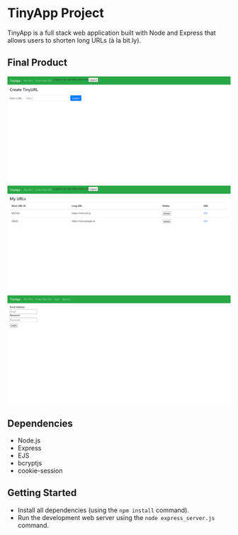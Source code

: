 # TinyApp Project

TinyApp is a full stack web application built with Node and Express that allows users to shorten long URLs (à la bit.ly).

## Final Product

!["Screenshot of Create New URL Page"](https://github.com/jasdeepkaur1010/tinyapp1/blob/master/docs/Screenshot%20(10).png?raw=true)
!["Screenshot of URLs Page"](https://github.com/jasdeepkaur1010/tinyapp1/blob/master/docs/Screenshot%20(9).png?raw=true)
!["Screenshot of Login Page"](https://github.com/jasdeepkaur1010/tinyapp1/blob/master/docs/Screenshot%20(8).png?raw=true)

## Dependencies

- Node.js
- Express
- EJS
- bcryptjs
- cookie-session

## Getting Started

- Install all dependencies (using the `npm install` command).
- Run the development web server using the `node express_server.js` command.
